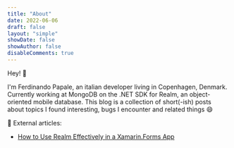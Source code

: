 ```yaml
---
title: "About"
date: 2022-06-06
draft: false
layout: "simple"
showDate: false
showAuthor: false
disableComments: true
---
```


Hey!  :wave:

I'm Ferdinando Papale, an italian developer living in Copenhagen, Denmark. Currently working at MongoDB on the .NET SDK for Realm, an object-oriented mobile database.
This blog is a collection of short(-ish) posts about topics I found interesting, bugs I encounter and related things :smile:

:newspaper: External articles:
- [How to Use Realm Effectively in a Xamarin.Forms App](https://www.mongodb.com/developer/languages/csharp/use-effectively-realm-in-xamarin-forms/) 